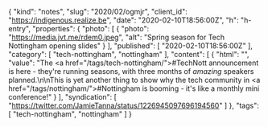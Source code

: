 {
  "kind": "notes",
  "slug": "2020/02/ogmjr",
  "client_id": "https://indigenous.realize.be",
  "date": "2020-02-10T18:56:00Z",
  "h": "h-entry",
  "properties": {
    "photo": [
      {
        "photo": "https://media.jvt.me/rdem0.jpeg",
        "alt": "Spring season for Tech Nottingham opening slides"
      }
    ],
    "published": [
      "2020-02-10T18:56:00Z"
    ],
    "category": [
      "tech-nottingham",
      "nottingham"
    ],
    "content": [
      {
        "html": "",
        "value": "The <a href=\"/tags/tech-nottingham/\">#TechNott</a> announcement is here - they're running seasons, with three months of *amazing* speakers planned.\n\nThis is yet another thing to show why the tech community in <a href=\"/tags/nottingham/\">#Nottingham</a> is booming - it's like a monthly mini conference!"
      }
    ],
    "syndication": [
      "https://twitter.com/JamieTanna/status/1226945097696194560"
    ]
  },
  "tags": [
    "tech-nottingham",
    "nottingham"
  ]
}
